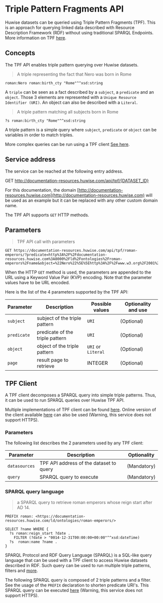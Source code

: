 # Triple Pattern Fragments API

Huwise datasets can be queried using Triple Pattern Fragments (TPF). This is an approach for querying linked data described with Resource Description Framework (RDF) without using traditional SPARQL Endpoints. More information on TPF [here](http://linkeddatafragments.org/).

## Concepts

The TPF API enables triple pattern querying over Huwise datasets.

> A triple representing the fact that Nero was born in Rome

```shell
roman:Nero roman:birth_cty "Rome"^^xsd:string
```

A `triple` can be seen as a fact described by a `subject`, a `predicate` and an `object`.
Those 3 elements are represented with a `Unique Resource Identifier (URI)`. An object can also
be described with a `Literal`.

> A triple pattern matching all subjects born in Rome

```shell
?s roman:birth_cty "Rome"^^xsd:string
```

A triple pattern is a simple query where `subject`, `predicate` or `object` can be variables in order
to match triples.

More complex queries can be run using a TPF client [See here](#tpf-client).

## Service address

The service can be reached at the following entry address.

GET http://documentation-resources.huwise.com/api/tpf/{DATASET_ID}

For this documentation, the domain [http://documentation-resources.huwise.com](http://documentation-resources.huwise.com) will be used as an example but it can be replaced with any other custom domain name.

The TPF API supports `GET` HTTP methods.

## Parameters

> TPF API call with parameters

```http
GET https://documentation-resources.huwise.com/api/tpf/roman-emperors/?predicate=http%3A%2F%2Fdocumentation-resources.huwise.com%3A8000%2Fld%2Fontologies%2Froman-emperors%2Fname&object=%22Nero%22%5E%5Ehttp%3A%2F%2Fwww.w3.org%2F2001%2FXMLSchema%23string
```

When the HTTP `GET` method is used, the parameters are appended to the URL using a Keyword Value Pair (KVP)
encoding. Note that the parameter values have to be URL encoded.

Here is the list of the 4 parameters supported by the TPF API:

Parameter | Description | Possible values | Optionality and use
--------- | ----------- | --------------- | -------------------
`subject` | subject of the triple pattern | `URI` | (Optional)
`predicate` | predicate of the triple pattern | `URI` | (Optional)
`object` | object of the triple pattern | `URI` or `Literal` | (Optional)
`page` | result page to retrieve | INTEGER | (Optional)

## TPF Client

A TPF client decomposes a SPARQL query into simple triple patterns. Thus, it can be used to run SPARQL queries over Huwise TPF API.

Multiple implementations of TPF client can be found [here](http://linkeddatafragments.org/software/). Online version of the client available [here](http://query.linkeddatafragments.org/) can also be used (Warning, this service does not support HTTPS).

### Parameters

The following list describes the 2 parameters used by any TPF client:

Parameter | Description | Optionality
--------- | ----------- | -----------
`datasources` | TPF API address of the dataset to query | (Mandatory)
`query` | SPARQL query to execute | (Mandatory)

### SPARQL query language

> a SPARQL query to retrieve roman emperors whose reign start after AD 14.

```turtle
PREFIX roman: <https://documentation-resources.huwise.com/ld/ontologies/roman-emperors/>

SELECT ?name WHERE {
  ?s roman:reign_start ?date .
    FILTER (?date > "0014-12-31T00:00:00+00:00"^^xsd:dateTime)
  ?s  roman:name ?name .
}
```

SPARQL Protocol and RDF Query Language (SPARQL) is a SQL-like query language that can be used with a TPF client to access Huwise datasets described in RDF. Such query can be used to run multiple triple patterns, filters and [more](https://www.w3.org/TR/rdf-sparql-query/).

The following SPARQL query is composed of 2 triple patterns and a filter. See the usage of the
`PREFIX` declaration to shorten predicate URI's. This SPARQL query can be executed [here](http://query.linkeddatafragments.org/#datasources=https%3A%2F%2Fdocumentation-resources.huwise.com%2Fapi%2Ftpf%2Froman-emperors%2F&query=PREFIX%20roman%3A%20%3Chttps%3A%2F%2Fdocumentation-resources.huwise.com%2Fld%2Fontologies%2Froman-emperors%2F%3E%0A%0ASELECT%20%3Fname%20WHERE%20%7B%0A%20%20%3Fs%20roman%3Areign_start%20%3Fdate%20.%0A%20%20%20%20FILTER%20(%3Fdate%20%3E%20%220014-12-31T00%3A00%3A00%2B00%3A00%22%5E%5Exsd%3AdateTime)%0A%20%20%3Fs%20%20roman%3Aname%20%3Fname%20.%0A%7D) (Warning, this service does not support HTTPS).
